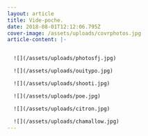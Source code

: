 ```yaml
---
layout: article
title: Vide-poche.
date: 2018-08-01T12:12:06.795Z
cover-image: /assets/uploads/covrphotos.jpg
article-content: |-


  ![](/assets/uploads/photosfj.jpg)

  ![](/assets/uploads/ouitypo.jpg)

  ![](/assets/uploads/shooti.jpg)

  ![](/assets/uploads/poe.jpg)

  ![](/assets/uploads/citron.jpg)

  ![](/assets/uploads/chamallow.jpg)
---
```


